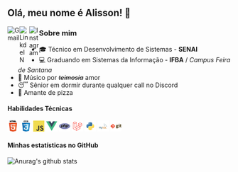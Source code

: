 ## Olá, meu nome é Alisson! 👋

<a target="_blank" href="mailto:alissonsantanapo@gmail.com">
  <img align="left" alt="Gmail" width="27px" src="https://user-images.githubusercontent.com/40476367/88534927-6d804180-cfdf-11ea-88d9-393e5ef4e2ad.png" />
</a>
<a target="_blank" href="https://www.linkedin.com/in/alisson-santana-710364175/">
  <img align="left" alt="LinkdeIN" width="22px" src="https://user-images.githubusercontent.com/40476367/88535030-999bc280-cfdf-11ea-854c-97d112c01a1a.png" />
</a>
<a target="_blank" href="https://www.instagram.com/alissonsantana.p/">
  <img align="left" alt="Instagram" width="22px" src="https://user-images.githubusercontent.com/40476367/88535028-986a9580-cfdf-11ea-8a74-8689b625b3a3.png" />
</a>

### Sobre mim
- :mortar_board: Técnico em Desenvolvimento de Sistemas - **SENAI**
- :computer: Graduando em Sistemas da Informação - **IFBA** / _Campus Feira de Santana_
- :guitar: Músico por _~~teimosia~~_ amor
- :sleeping: Sênior em dormir durante qualquer call no Discord
- :pizza: Amante de pizza

#### Habilidades Técnicas

<code><img height="25" src="https://raw.githubusercontent.com/github/explore/80688e429a7d4ef2fca1e82350fe8e3517d3494d/topics/html/html.png"></code>
<code><img height="25" src="https://raw.githubusercontent.com/github/explore/80688e429a7d4ef2fca1e82350fe8e3517d3494d/topics/css/css.png"></code>
<code><img height="25" src="https://raw.githubusercontent.com/github/explore/80688e429a7d4ef2fca1e82350fe8e3517d3494d/topics/javascript/javascript.png"></code>
<code><img height="25" src="https://raw.githubusercontent.com/github/explore/80688e429a7d4ef2fca1e82350fe8e3517d3494d/topics/vue/vue.png"></code>
<code><img height="25" src="https://raw.githubusercontent.com/github/explore/80688e429a7d4ef2fca1e82350fe8e3517d3494d/topics/php/php.png"></code>
<code><img height="25" src="https://raw.githubusercontent.com/github/explore/80688e429a7d4ef2fca1e82350fe8e3517d3494d/topics/laravel/laravel.png"></code>
<code><img height="25" src="https://raw.githubusercontent.com/github/explore/80688e429a7d4ef2fca1e82350fe8e3517d3494d/topics/python/python.png"></code>
<code><img height="25" src="https://raw.githubusercontent.com/github/explore/80688e429a7d4ef2fca1e82350fe8e3517d3494d/topics/mysql/mysql.png"></code>
<code><img height="25" src="https://raw.githubusercontent.com/github/explore/80688e429a7d4ef2fca1e82350fe8e3517d3494d/topics/git/git.png"></code>

#### Minhas estatísticas no GitHub
![Anurag's github stats](https://github-readme-stats.vercel.app/api?username=alissongp&hide=issues&count_private=true)
<!--
**alissongp/alissongp** is a ✨ _special_ ✨ repository because its `README.md` (this file) appears on your GitHub profile.

ul {
    list-style-type: none;
    margin-left: 40px;
}

Here are some ideas to get you started:

- 🔭 I’m currently working on ...
- 🌱 I’m currently learning ...
- 👯 I’m looking to collaborate on ...
- 🤔 I’m looking for help with ...
- 💬 Ask me about ...
- 📫 How to reach me: ...
- 😄 Pronouns: ...
- ⚡ Fun fact: ...
-->

